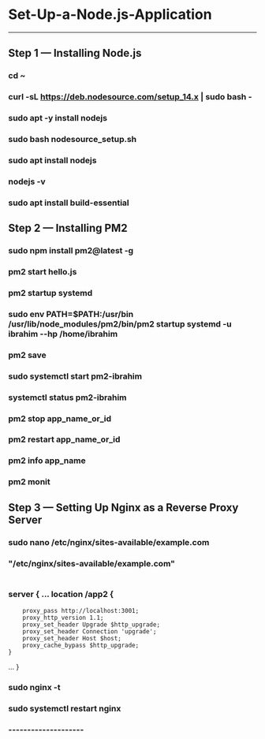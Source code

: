# Set-Up-a-Node.js-Application
-------------------------------

## Step 1 — Installing Node.js

### cd ~
### curl -sL https://deb.nodesource.com/setup_14.x | sudo bash -
### sudo apt -y install nodejs
### sudo bash nodesource_setup.sh
### sudo apt install nodejs
### nodejs -v
### sudo apt install build-essential


## Step 2 — Installing PM2

### sudo npm install pm2@latest -g
### pm2 start hello.js
### pm2 startup systemd
### sudo env PATH=$PATH:/usr/bin /usr/lib/node_modules/pm2/bin/pm2 startup systemd -u ibrahim --hp /home/ibrahim
### pm2 save
### sudo systemctl start pm2-ibrahim
### systemctl status pm2-ibrahim
### pm2 stop app_name_or_id
### pm2 restart app_name_or_id
### pm2 info app_name
### pm2 monit

## Step 3 — Setting Up Nginx as a Reverse Proxy Server

### sudo nano /etc/nginx/sites-available/example.com
### "/etc/nginx/sites-available/example.com"
### <br/> server { ... location /app2 {
        proxy_pass http://localhost:3001;
        proxy_http_version 1.1;
        proxy_set_header Upgrade $http_upgrade;
        proxy_set_header Connection 'upgrade';
        proxy_set_header Host $host;
        proxy_cache_bypass $http_upgrade;
    }
...
}   
### sudo nginx -t
### sudo systemctl restart nginx
### --------------------


